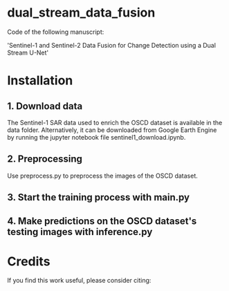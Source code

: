 # dual_stream_data_fusion
Code of the following manuscript:

'Sentinel-1 and Sentinel-2 Data Fusion for Change Detection using a Dual Stream U-Net'


# Installation
## 1. Download data

The Sentinel-1 SAR data used to enrich the OSCD dataset is available in the data folder. Alternatively, it can be downloaded
from Google Earth Engine by running the jupyter notebook file sentinel1_download.ipynb.

## 2. Preprocessing

Use preprocess.py to preprocess the images of the OSCD dataset.

## 3. Start the training process with main.py

## 4. Make predictions on the OSCD dataset's testing images with inference.py

# Credits

If you find this work useful, please consider citing:
